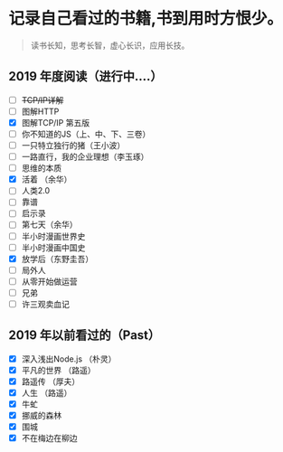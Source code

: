 # 记录自己看过的书籍,书到用时方恨少。
> 读书长知，思考长智，虚心长识，应用长技。
## 2019 年度阅读（进行中....）
- [ ] ~~TCP/IP详解~~
- [ ] 图解HTTP
- [x] 图解TCP/IP 第五版
- [ ] 你不知道的JS（上、中、下、三卷）
- [ ] 一只特立独行的猪（王小波）
- [ ] 一路直行，我的企业理想（李玉琢）
- [ ] 思维的本质
- [x] 活着 （余华）
- [ ] 人类2.0
- [ ] 靠谱
- [ ] 启示录
- [ ] 第七天（余华）
- [ ] 半小时漫画世界史
- [ ] 半小时漫画中国史
- [x] 放学后（东野圭吾）
- [ ] 局外人
- [ ] 从零开始做运营
- [ ] 兄弟
- [ ] 许三观卖血记

## 2019 年以前看过的（Past）

- [x] 深入浅出Node.js （朴灵）
- [x] 平凡的世界 （路遥）
- [x] 路遥传 （厚夫）
- [x] 人生 （路遥）
- [x] 牛虻
- [x] 挪威的森林
- [x] 围城
- [x] 不在梅边在柳边
